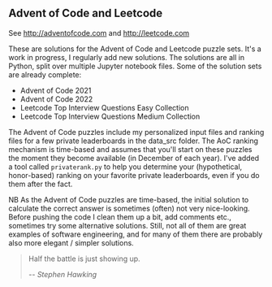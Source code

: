 ## Advent of Code and Leetcode
See http://adventofcode.com and http://leetcode.com

These are solutions for the Advent of Code and Leetcode puzzle sets. It's a work in progress, I regularly add new solutions. The solutions are all in Python, split over multiple Jupyter notebook files. 
Some of the solution sets are already complete:
* Advent of Code 2021
* Advent of Code 2022
* Leetcode Top Interview Questions Easy Collection
* Leetcode Top Interview Questions Medium Collection

The Advent of Code puzzles include my personalized input files and ranking files for a few private leaderboards in the data_src folder. The AoC ranking mechanism is time-based and assumes that you'll start on these puzzles the moment they become available (in December of each year). I've added a tool called ```privaterank.py``` to help you determine your (hypothetical, honor-based) ranking on your favorite private leaderboards, even if you do them after the fact. 

NB As the Advent of Code puzzles are time-based, the initial solution to calculate the correct answer is sometimes (often) not very nice-looking. Before pushing the code I clean them up a bit, add comments etc., sometimes try some alternative solutions. Still, not all of them are great examples of software engineering, and for many of them there are probably also more elegant / simpler solutions.

> Half the battle is just showing up.
>
> -- <cite>Stephen Hawking</cite>
